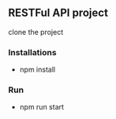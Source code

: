 ## RESTFul API project

clone the project

### Installations
* npm install

### Run

* npm run start
